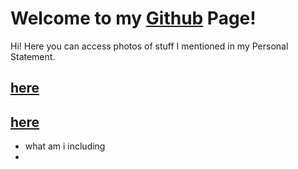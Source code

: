 # Welcome to my [Github](https://github.com/minchxy) Page!
Hi! Here you can access photos of stuff I mentioned in my Personal Statement. 

##  [here](https://minchxy.github.io/)

##  [here](https://minchxy.github.io/)

- what am i including
- 
